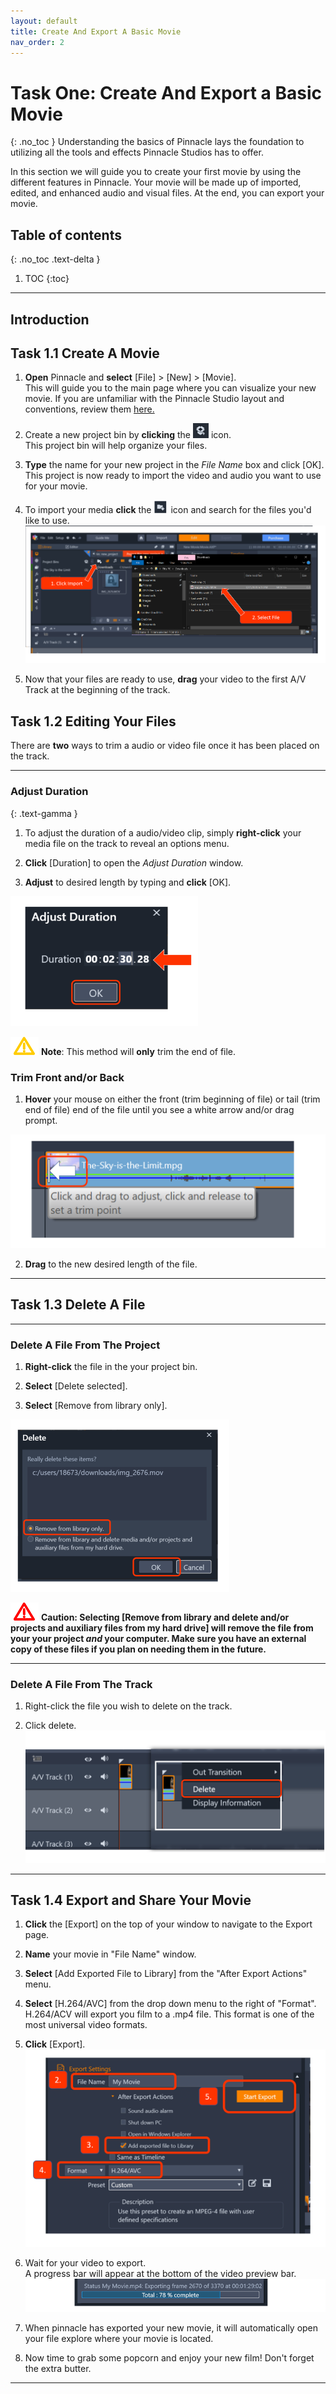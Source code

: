 ```yaml
---
layout: default
title: Create And Export A Basic Movie
nav_order: 2
---
```


# Task One: Create And Export a Basic Movie 
{: .no_toc } 
Understanding the basics of Pinnacle lays the foundation to utilizing all the tools and effects Pinnacle Studios has to offer.  

In this section we will guide you to create your first movie by using the different features in Pinnacle. Your movie will 
be made up of imported, edited, and enhanced audio and visual files. At the end, you can export your movie.
## Table of contents
{: .no_toc .text-delta }

1. TOC
{:toc}

---
## Introduction 

## Task 1.1 Create A Movie

1.  **Open** Pinnacle and **select** [File] > [New] > [Movie].  
This will guide you to the main page where you can visualize your new movie. If you are unfamiliar
with the Pinnacle Studio layout and conventions, review them [here.](Glossary.md) 

2.  Create a new project bin by **clicking** the ![BOX](images/box_icon.png) icon.  
This project bin will help organize your files. 

3.  **Type** the name for your new project in the *File Name* box and click [OK].  
This project is now ready to import the video and audio you want to use for your movie. 

4.  To import your media **click** the ![BOX](images/importIcon.png) icon and search for the files you'd like to use. ![Quick Imports](images/clickImport_findFile.png)  
  
   
5.	Now that your files are ready to use, **drag** your video to the first A/V Track at the beginning of the track.  
    

## Task 1.2 Editing Your Files 

There are **two** ways to trim a audio or video file once it has been placed on the track. 

---

### Adjust Duration
{: .text-gamma }

1. To adjust the duration of a audio/video clip, simply **right-click** your media file on the track to reveal an options menu. 

2. **Click** [Duration] to open the *Adjust Duration* window.

3. **Adjust** to desired length by typing and **click** [OK].

![](images/adjust-duration.png)

![NOTE](images/warning.png) **Note**: This method will **only** trim the end of file. 
 
### Trim Front and/or Back

1. **Hover** your mouse on either the front (trim beginning of file) or tail (trim end of file) end of the file until you see 
a white arrow and/or drag prompt.

![](images/trim-clip-arrow.png)

2. **Drag** to the new desired length of the file. 
  

---

## Task 1.3 Delete A File

---
 
### Delete A File From The Project 

1. **Right-click** the file in the your project bin.  
 
2. **Select** [Delete selected].  
  
3. **Select** [Remove from library only].   
 
![Delete-Items](images/remove-from-library.png)
 
![Caution](images/critical.png) **Caution:  Selecting [Remove from library and delete and/or projects and 
auxiliary files from my hard drive] will remove the file from your your project *and* your computer. Make sure you 
have an external copy of these files if you plan on needing them in the future.** 

---
### Delete A File From The Track 

1. Right-click the file you wish to delete on the track.  
 
2. Click delete. 
![Delete-File-From-Track-Image](images/delete-from-track.png)

---

## Task 1.4 Export and Share Your Movie

1. **Click** the [Export] on the top of your window to navigate to the Export page. 

2. **Name** your movie in "File Name" window.  

3. **Select** [Add Exported File to Library] from the "After Export Actions" menu. 

4. **Select** [H.264/AVC] from the drop down menu to the right of "Format".  
H.264/ACV will export you film to a .mp4 file. This format is one of the most universal video formats. 

5. **Click** [Export]. 
![export-process](images/export.png)

6. Wait for your video to export.  
A progress bar will appear at the bottom of the video preview bar.   
![progress](images/progress-bar.png)

7. When pinnacle has exported your new movie, it will automatically open your file explore where your movie is located. 

8. Now time to grab some popcorn and enjoy your new film! Don't forget the extra butter. 

---
